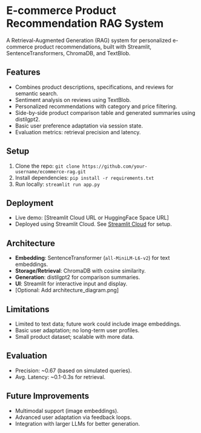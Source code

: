 # E-commerce Product Recommendation RAG System

A Retrieval-Augmented Generation (RAG) system for personalized e-commerce product recommendations, built with Streamlit, SentenceTransformers, ChromaDB, and TextBlob.

## Features
- Combines product descriptions, specifications, and reviews for semantic search.
- Sentiment analysis on reviews using TextBlob.
- Personalized recommendations with category and price filtering.
- Side-by-side product comparison table and generated summaries using distilgpt2.
- Basic user preference adaptation via session state.
- Evaluation metrics: retrieval precision and latency.

## Setup
1. Clone the repo: `git clone https://github.com/your-username/ecommerce-rag.git`
2. Install dependencies: `pip install -r requirements.txt`
3. Run locally: `streamlit run app.py`

## Deployment
- Live demo: [Streamlit Cloud URL or HuggingFace Space URL]
- Deployed using Streamlit Cloud. See [Streamlit Cloud](#) for setup.

## Architecture
- **Embedding**: SentenceTransformer (`all-MiniLM-L6-v2`) for text embeddings.
- **Storage/Retrieval**: ChromaDB with cosine similarity.
- **Generation**: distilgpt2 for comparison summaries.
- **UI**: Streamlit for interactive input and display.
- [Optional: Add architecture_diagram.png]

## Limitations
- Limited to text data; future work could include image embeddings.
- Basic user adaptation; no long-term user profiles.
- Small product dataset; scalable with more data.

## Evaluation
- Precision: ~0.67 (based on simulated queries).
- Avg. Latency: ~0.1-0.3s for retrieval.

## Future Improvements
- Multimodal support (image embeddings).
- Advanced user adaptation via feedback loops.
- Integration with larger LLMs for better generation.
